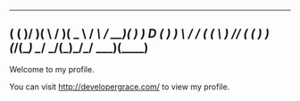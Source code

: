  ____  ____  _  _     ___  ____   __    ___  ____ 
(    \(  __)/ )( \   / __)(  _ \ / _\  / __)(  __)
 ) D ( ) _) \ \/ /  ( (_ \ )   //    \( (__  ) _) 
(____/(____) \__/    \___/(__\_)\_/\_/ \___)(____)
 ----------------------------------------------------------------- 


Welcome to my profile.

You can visit http://developergrace.com/ to view my profile.